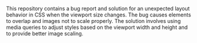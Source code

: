 This repository contains a bug report and solution for an unexpected layout behavior in CSS when the viewport size changes. The bug causes elements to overlap and images not to scale properly. The solution involves using media queries to adjust styles based on the viewport width and height and to provide better image scaling.